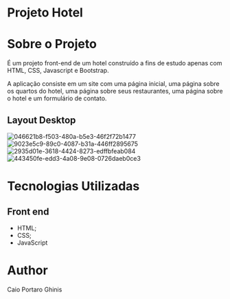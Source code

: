 # Projeto Hotel

# Sobre o Projeto

É um projeto front-end de um hotel construído a fins de estudo apenas com HTML, CSS, Javascript e Bootstrap.

A aplicação consiste em um site com uma página inicial, uma página sobre os quartos do hotel, uma página sobre seus restaurantes, uma página sobre o hotel e um formulário de contato.

## Layout Desktop
![046621b8-f503-480a-b5e3-46f2f72b1477](https://user-images.githubusercontent.com/91136688/153230418-90ccf7df-68bf-46a7-bd52-ae8a5d183609.jpg)
![9023e5c9-89c0-4087-b31a-446ff2895675](https://user-images.githubusercontent.com/91136688/153230426-062ea30e-21f2-4c5e-884e-ccce1d097721.jpg)
![2935d01e-3618-4424-8273-edffbfeab084](https://user-images.githubusercontent.com/91136688/153230437-c566a8fe-1af9-4589-9d29-0b220dada1b1.jpg)
![443450fe-edd3-4a08-9e08-0726daeb0ce3](https://user-images.githubusercontent.com/91136688/153230459-141aed79-1431-4384-92c6-46dcefba746c.jpg)

# Tecnologias Utilizadas

## Front end
  - HTML;
  - CSS;
  - JavaScript
  
# Author  
Caio Portaro Ghinis
